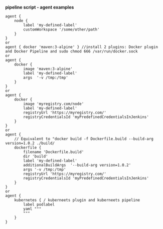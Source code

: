 **pipeline script - agent examples**

	agent {
		node {
			label 'my-defined-label'
			customWorkspace '/some/other/path'
		}
	} 
	or
	agent { docker 'maven:3-alpine' } //install 2 plugins: Docker plugin and Docker Pipeline and sudo chmod 666 /var/run/docker.sock
	or
	agent {
		docker {
			image 'maven:3-alpine'
			label 'my-defined-label'
			args  '-v /tmp:/tmp'
		}
	}
	or
	agent {
		docker {
			image 'myregistry.com/node'
			label 'my-defined-label'
			registryUrl 'https://myregistry.com/'
			registryCredentialsId 'myPredefinedCredentialsInJenkins'
		}
	}
	or
	agent {
		// Equivalent to "docker build -f Dockerfile.build --build-arg version=1.0.2 ./build/
		dockerfile {
			filename 'Dockerfile.build'
			dir 'build'
			label 'my-defined-label'
			additionalBuildArgs  '--build-arg version=1.0.2'
			args '-v /tmp:/tmp'
			registryUrl 'https://myregistry.com/'
			registryCredentialsId 'myPredefinedCredentialsInJenkins'
		}
	}
	or
	agent {
		kubernetes { / kuberneets plugin and kuberneets pipeline
			label podlabel
			yaml """
			"""
		}
	}
